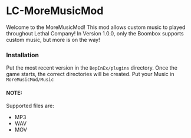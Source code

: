 # LC-MoreMusicMod

Welcome to the MoreMusicMod! This mod allows custom music to played throughout Lethal Company! In Version 1.0.0, only the Boombox supports custom music, but more is on the way!

### Installation

Put the most recent version in the `BepInEx/plugins` directory. Once the game starts, the correct directories will be created. Put your Music in `MoreMusicMod/Music`

#### NOTE:
Supported files are:
- MP3
- WAV
- MOV


